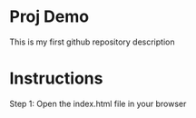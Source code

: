 # Proj Demo

This is my first github repository description

# Instructions

Step 1: Open the index.html file in your browser
